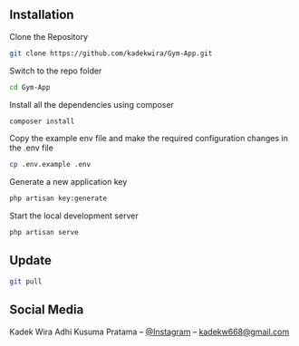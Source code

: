 ## Installation


Clone the Repository

```sh
git clone https://github.com/kadekwira/Gym-App.git
```

Switch to the repo folder

```sh
cd Gym-App
```
Install all the dependencies using composer

```sh
composer install
```
Copy the example env file and make the required configuration changes in the .env file

```sh
cp .env.example .env
```
Generate a new application key

```sh
php artisan key:generate
```

Start the local development server

```sh
php artisan serve
```

## Update
```sh
git pull
```

## Social Media

Kadek Wira Adhi Kusuma Pratama – [@Instagram](https://www.instagram.com/ddexk3/) – kadekw668@gmail.com
